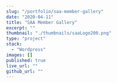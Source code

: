 ```yaml
---
slug: "/portfolio/saa-member-gallery"
date: "2020-04-11"
title: "SAA Member Gallery"
excerpt: ""
thumbnail: "./thumbnails/saaLogo200.png"
type: "project"
stack:
  - "Wordpress"
images: []
published: true
live_url: ""
github_url: ""
---
```


